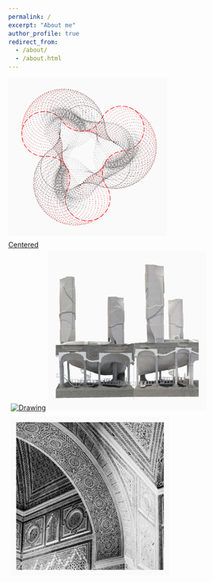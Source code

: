 ```yaml
---
permalink: /
excerpt: "About me"
author_profile: true
redirect_from: 
  - /about/
  - /about.html
---
```

<tr>
<td> 
  <a href="https://yingjun-mou.github.io/cv/"><img src="../images/Icon_coding.png" alt="Drawing" style="width: 320px; padding-right: 5px; padding-bottom: 5px;"/><div class="centered">Centered</div></a>
</td>
<td> 
  <a href="https://yingjun-mou.github.io/cv/"><img src="../images/Icon_research.jpg" alt="Drawing" style="width: 320px; padding-left: 5px; padding-bottom: 5px;"/></a>
</td>
</tr>
<tr>
<td> 
  <a href="https://yingjun-mou.github.io/cv/"><img src="../images/Icon_design.jpg" alt="Drawing" style="width: 320px; padding-right: 5px; padding-top: 5px;"/></a>
</td>
<td> 
  <a href="https://yingjun-mou.github.io/cv/"><img src="../images/Icon_travel.jpg" alt="Drawing" style="width: 320px; padding-left: 5px; padding-top: 5px;"/></a>
</td>
</tr>
